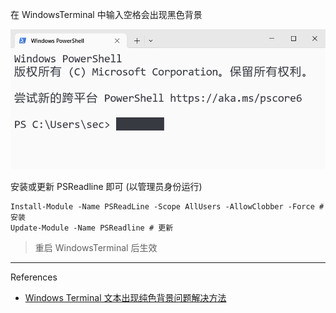 在 WindowsTerminal 中输入空格会出现黑色背景

![在 WindowsTerminal 中输入空格会出现黑色背景](./../../../../images/Issues%20of%20WindowsTerminal/%E5%9C%A8%20WindowsTerminal%20%E4%B8%AD%E8%BE%93%E5%85%A5%E7%A9%BA%E6%A0%BC%E4%BC%9A%E5%87%BA%E7%8E%B0%E9%BB%91%E8%89%B2%E8%83%8C%E6%99%AF.png)

安装或更新 PSReadline 即可 (以管理员身份运行)

```
Install-Module -Name PSReadLine -Scope AllUsers -AllowClobber -Force # 安装
Update-Module -Name PSReadline # 更新
```

> 重启 WindowsTerminal 后生效

---

References

- [Windows Terminal 文本出现纯色背景问题解决方法](https://www.gerenbiji.com/blog/2025%E5%B9%B4/Windows%20Terminal%20%E6%96%87%E6%9C%AC%E5%87%BA%E7%8E%B0%E7%BA%AF%E8%89%B2%E8%83%8C%E6%99%AF%E9%97%AE%E9%A2%98%E8%A7%A3%E5%86%B3%E6%96%B9%E6%B3%95/)